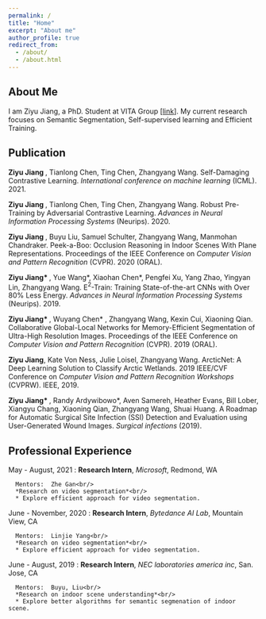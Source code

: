 ```yaml
---
permalink: /
title: "Home"
excerpt: "About me"
author_profile: true
redirect_from: 
  - /about/
  - /about.html
---
```


About Me
-----------
I am Ziyu Jiang, a PhD. Student at VITA Group [[link](https://vita-group.github.io/index.html)]. My current research focuses on Semantic Segmentation, Self-supervised learning and Efficient Training.

Publication
------------
<b>Ziyu Jiang </b>, Tianlong Chen, Ting Chen, Zhangyang Wang. 
Self-Damaging Contrastive Learning.
*International conference on machine learning* (ICML).
2021.

<b>Ziyu Jiang </b>, Tianlong Chen, Ting Chen, Zhangyang Wang. 
Robust Pre-Training by Adversarial Contrastive Learning.
*Advances in Neural Information Processing Systems* (Neurips).
2020.

<b>Ziyu Jiang </b>, Buyu Liu, Samuel Schulter, Zhangyang Wang, Manmohan Chandraker. 
Peek-a-Boo: Occlusion Reasoning in Indoor Scenes With Plane Representations.
Proceedings of the IEEE Conference on *Computer Vision and Pattern Recognition* (CVPR).
2020 (ORAL).

<b>Ziyu Jiang* </b>, Yue Wang*, Xiaohan Chen*, Pengfei Xu, Yang Zhao, Yingyan Lin, Zhangyang Wang. 
E$^2$-Train: Training State-of-the-art CNNs with Over 80\% Less Energy.
*Advances in Neural Information Processing Systems* (Neurips).
2019.

<b>Ziyu Jiang* </b>, Wuyang Chen* , Zhangyang Wang, Kexin Cui, Xiaoning Qian. Collaborative
Global-Local Networks for Memory-Efficient Segmentation of Ultra-High Resolution Images.
Proceedings of the IEEE Conference on *Computer Vision and Pattern Recognition* (CVPR).
2019 (ORAL).

<b>Ziyu Jiang</b>, Kate Von Ness, Julie Loisel, Zhangyang Wang. ArcticNet: A Deep Learning
Solution to Classify Arctic Wetlands. 2019 IEEE/CVF Conference on *Computer Vision and
Pattern Recognition Workshops* (CVPRW). IEEE, 2019.

<b>Ziyu Jiang* </b>, Randy Ardywibowo*, Aven Samereh, Heather Evans, Bill Lober, Xiangyu Chang, Xiaoning Qian, Zhangyang Wang, Shuai Huang. A Roadmap for Automatic Surgical Site Infection (SSI) Detection and Evaluation using User-Generated Wound Images. *Surgical infections* (2019).

Professional Experience
-----------
May - August, 2021
:   **Research Intern**, *Microsoft*, Redmond, WA

      Mentors:  Zhe Gan<br/>
      *Research on video segmentation*<br/>
      * Explore efficient approach for video segmentation.

June - November, 2020
:   **Research Intern**, *Bytedance AI Lab*, Mountain View, CA

      Mentors:  Linjie Yang<br/>
      *Research on video segmentation*<br/>
      * Explore efficient approach for video segmentation.

June - August, 2019
:   **Research Intern**, *NEC laboratories america inc*, San. Jose, CA

      Mentors:  Buyu, Liu<br/>
      *Research on indoor scene understanding*<br/>
      * Explore better algorithms for semantic segmenation of indoor scene.

